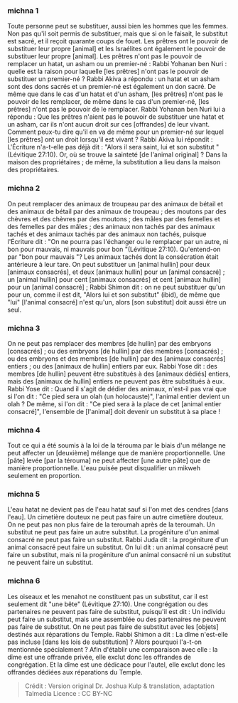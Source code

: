 
### michna 1
Toute personne peut se substituer, aussi bien les hommes que les femmes. Non pas qu'il soit permis de substituer, mais que si on le faisait, le substitut est sacré, et il reçoit quarante coups de fouet. Les prêtres ont le pouvoir de substituer leur propre [animal] et les Israélites ont également le pouvoir de substituer leur propre [animal]. Les prêtres n'ont pas le pouvoir de remplacer un hatat, un asham ou un premier-né : Rabbi Yohanan ben Nuri : quelle est la raison pour laquelle [les prêtres] n'ont pas le pouvoir de substituer un premier-né ? Rabbi Akiva a répondu : un hatat et un asham sont des dons sacrés et un premier-né est également un don sacré. De même que dans le cas d'un hatat et d'un asham, [les prêtres] n'ont pas le pouvoir de les remplacer, de même dans le cas d'un premier-né, [les prêtres] n'ont pas le pouvoir de le remplacer. Rabbi Yohanan ben Nuri lui a répondu : Que les prêtres n'aient pas le pouvoir de substituer une hatat et un asham, car ils n'ont aucun droit sur ces [offrandes] de leur vivant. Comment peux-tu dire qu'il en va de même pour un premier-né sur lequel [les prêtres] ont un droit lorsqu'il est vivant ? Rabbi Akiva lui répondit : L'Écriture n'a-t-elle pas déjà dit : "Alors il sera saint, lui et son substitut "(Lévitique 27:10).  Or, où se trouve la sainteté [de l'animal original] ? Dans la maison des propriétaires ; de même, la substitution a lieu dans la maison des propriétaires.

### michna 2
On peut remplacer des animaux de troupeau par des animaux de bétail et des animaux de bétail par des animaux de troupeau ; des moutons par des chèvres et des chèvres par des moutons ; des mâles par des femelles et des femelles par des mâles ; des animaux non tachés par des animaux tachés et des animaux tachés par des animaux non tachés, puisque l'Écriture dit : "On ne pourra pas l'échanger ou le remplacer par un autre, ni bon pour mauvais, ni mauvais pour bon "(Lévitique 27:10). Qu'entend-on par "bon pour mauvais "? Les animaux tachés dont la consécration était antérieure à leur tare. On peut substituer un [animal hullin] pour deux [animaux consacrés], et deux [animaux hullin] pour un [animal consacré] ; un [animal hullin] pour cent [animaux consacrés] et cent [animaux hullin] pour un [animal consacré] ; Rabbi Shimon dit : on ne peut substituer qu'un pour un, comme il est dit, "Alors lui et son substitut" (ibid), de même que "lui" [l'animal consacré] n'est qu'un, alors [son substitut] doit aussi être un seul.

### michna 3
On ne peut pas remplacer des membres [de hullin] par des embryons [consacrés] ; ou des embryons [de hullin] par des membres [consacrés] ; ou des embryons et des membres [de hullin] par des [animaux consacrés] entiers ; ou des [animaux de hullin] entiers par eux. Rabbi Yose dit : des membres [de hullin] peuvent être substitués à des [animaux dédiés] entiers, mais des [animaux de hullin] entiers ne peuvent pas être substitués à eux. Rabbi Yose dit : Quand il s'agit de dédier des animaux, n'est-il pas vrai que si l'on dit : "Ce pied sera un olah (un holocauste)", l'animal entier devient un olah ? De même, si l'on dit : "Ce pied sera à la place de cet [animal entier consacré]", l'ensemble de [l'animal] doit devenir un substitut à sa place !

### michna 4
Tout ce qui a été soumis à la loi de la térouma par le biais d'un mélange ne peut affecter un [deuxième] mélange que de manière proportionnelle. Une [pâte] levée [par la térouma] ne peut affecter [une autre pâte] que de manière proportionnelle. L'eau puisée peut disqualifier un mikweh seulement en proportion.

### michna 5
L'eau hatat ne devient pas de l'eau hatat sauf si l'on met des cendres [dans l'eau]. Un cimetière douteux ne peut pas faire un autre cimetière douteux. On ne peut pas non plus faire de la teroumah après de la teroumah. Un substitut ne peut pas faire un autre substitut. La progéniture d'un animal consacré ne peut pas faire un substitut. Rabbi Juda dit : la progéniture d'un animal consacré peut faire un substitut. On lui dit : un animal consacré peut faire un substitut, mais ni la progéniture d'un animal consacré ni un substitut ne peuvent faire un substitut.

### michna 6
Les oiseaux et les menahot ne constituent pas un substitut, car il est seulement dit "une bête" (Lévitique 27:10). Une congrégation ou des partenaires ne peuvent pas faire de substitut, puisqu'il est dit : Un individu peut faire un substitut, mais une assemblée ou des partenaires ne peuvent pas faire de substitut. On ne peut pas faire de substitut avec les [objets] destinés aux réparations du Temple. Rabbi Shimon a dit :  La dîme n'est-elle pas incluse [dans les lois de substitution] ? Alors pourquoi l'a-t-on mentionnée spécialement ?  Afin d'établir une comparaison avec elle : la dîme est une offrande privée, elle exclut donc les offrandes de congrégation. Et la dîme est une dédicace pour l'autel, elle exclut donc les offrandes dédiées aux réparations du Temple.

>Crédit : Version original Dr. Joshua Kulp & translation, adaptation Talmedia
>Licence : CC BY-NC